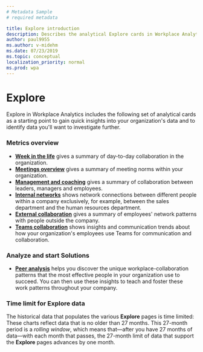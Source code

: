 ```yaml
---
# Metadata Sample
# required metadata

title: Explore introduction
description: Describes the analytical Explore cards in Workplace Analytics
author: paul9955
ms.author: v-midehm
ms.date: 07/23/2019
ms.topic: conceptual
localization_priority: normal 
ms.prod: wpa
---
```


# Explore

Explore in Workplace Analytics includes the following set of analytical cards as a starting point to gain quick insights into your organization's data and to identify data you'll want to investigate further.

### Metrics overview

* [**Week in the life**](../use/explore-metrics-week-in-the-life.md) gives a summary of day-to-day collaboration in the organization.
* [**Meetings overview**](../use/explore-metrics-meetings-overview.md) gives a summary of meeting norms within your organization.
* [**Management and coaching**](../use/explore-metrics-management-and-coaching.md) gives a summary of collaboration between leaders, managers and employees.
* [**Internal networks**](../use/explore-metrics-internal-networks.md) shows network connections between different people within a company exclusively, for example, between the sales department and the human resources department.
* [**External collaboration**](../use/explore-metrics-external-collaboration.md) gives a summary of employees' network patterns with people outside the company.
* [**Teams collaboration**](../use/explore-metrics-teams.md) shows insights and communication trends about how your organization's employees use Teams for communication and collaboration.

### Analyze and start Solutions

* [**Peer analysis**](../use/peer-analysis.md) helps you discover the unique workplace-collaboration patterns that the most effective people in your organization use to succeed. You can then use these insights to teach and foster these work patterns throughout your company.

### Time limit for Explore data

The historical data that populates the various **Explore** pages is time limited: These charts reflect data that is no older than 27 months. This 27-month period is a _rolling window_, which means that&mdash;after you have 27 months of data&mdash;with each month that passes, the 27-month limit of data that support the **Explore** pages advances by one month. 
